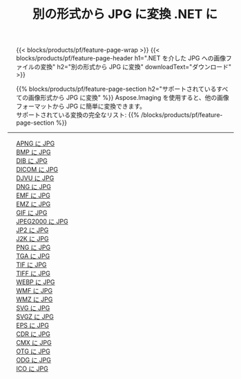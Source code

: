 ﻿---
title: 別の形式から JPG に変換 .NET に 
weight: 3920
url: /ja/net/conversion/to/jpg 
lang: ja
langdirlevel: 2
locales: zh-hans,ja,it,ru,de,es,fr,nl,id,lt,pl,pt,vi,tr,ko,zh-hant,ar,hi,th,sv,cs,uk,he
description: Aspose.Imaging を使用すると、別のフォーマットから JPG に簡単に変換できます
---

{{< blocks/products/pf/feature-page-wrap >}}
{{< blocks/products/pf/feature-page-header h1=".NET を介した JPG への画像ファイルの変換" h2="別の形式から JPG に変換" downloadText="ダウンロード" >}}


{{% blocks/products/pf/feature-page-section  h2="サポートされているすべての画像形式から JPG に変換" %}}
Aspose.Imaging を使用すると、他の画像フォーマットから JPG に簡単に変換できます。
<br/>
サポートされている変換の完全なリスト:
{{% /blocks/products/pf/feature-page-section %}}
<div class="container-fluid productfamilypage bg-gray">
    <div class="convertypes bg-gray agp-content section">
        <div class="container">
		<hr style="margin-left:-20px;"/>
		<div class="row other-converters">
		    <div class='col-md-2 other-converter remove-lp remove-rp'><a href="/imaging/ja/net/conversion/apng-to-jpg" >APNG に JPG</a></div>
<div class='col-md-2 other-converter remove-lp remove-rp'><a href="/imaging/ja/net/conversion/bmp-to-jpg" >BMP に JPG</a></div>
<div class='col-md-2 other-converter remove-lp remove-rp'><a href="/imaging/ja/net/conversion/dib-to-jpg" >DIB に JPG</a></div>
<div class='col-md-2 other-converter remove-lp remove-rp'><a href="/imaging/ja/net/conversion/dicom-to-jpg" >DICOM に JPG</a></div>
<div class='col-md-2 other-converter remove-lp remove-rp'><a href="/imaging/ja/net/conversion/djvu-to-jpg" >DJVU に JPG</a></div>
<div class='col-md-2 other-converter remove-lp remove-rp'><a href="/imaging/ja/net/conversion/dng-to-jpg" >DNG に JPG</a></div>
<div class='col-md-2 other-converter remove-lp remove-rp'><a href="/imaging/ja/net/conversion/emf-to-jpg" >EMF に JPG</a></div>
<div class='col-md-2 other-converter remove-lp remove-rp'><a href="/imaging/ja/net/conversion/emz-to-jpg" >EMZ に JPG</a></div>
<div class='col-md-2 other-converter remove-lp remove-rp'><a href="/imaging/ja/net/conversion/gif-to-jpg" >GIF に JPG</a></div>
<div class='col-md-2 other-converter remove-lp remove-rp'><a href="/imaging/ja/net/conversion/jpeg2000-to-jpg" >JPEG2000 に JPG</a></div>
<div class='col-md-2 other-converter remove-lp remove-rp'><a href="/imaging/ja/net/conversion/jp2-to-jpg" >JP2 に JPG</a></div>
<div class='col-md-2 other-converter remove-lp remove-rp'><a href="/imaging/ja/net/conversion/j2k-to-jpg" >J2K に JPG</a></div>
<div class='col-md-2 other-converter remove-lp remove-rp'><a href="/imaging/ja/net/conversion/png-to-jpg" >PNG に JPG</a></div>
<div class='col-md-2 other-converter remove-lp remove-rp'><a href="/imaging/ja/net/conversion/tga-to-jpg" >TGA に JPG</a></div>
<div class='col-md-2 other-converter remove-lp remove-rp'><a href="/imaging/ja/net/conversion/tif-to-jpg" >TIF に JPG</a></div>
<div class='col-md-2 other-converter remove-lp remove-rp'><a href="/imaging/ja/net/conversion/tiff-to-jpg" >TIFF に JPG</a></div>
<div class='col-md-2 other-converter remove-lp remove-rp'><a href="/imaging/ja/net/conversion/webp-to-jpg" >WEBP に JPG</a></div>
<div class='col-md-2 other-converter remove-lp remove-rp'><a href="/imaging/ja/net/conversion/wmf-to-jpg" >WMF に JPG</a></div>
<div class='col-md-2 other-converter remove-lp remove-rp'><a href="/imaging/ja/net/conversion/wmz-to-jpg" >WMZ に JPG</a></div>
<div class='col-md-2 other-converter remove-lp remove-rp'><a href="/imaging/ja/net/conversion/svg-to-jpg" >SVG に JPG</a></div>
<div class='col-md-2 other-converter remove-lp remove-rp'><a href="/imaging/ja/net/conversion/svgz-to-jpg" >SVGZ に JPG</a></div>
<div class='col-md-2 other-converter remove-lp remove-rp'><a href="/imaging/ja/net/conversion/eps-to-jpg" >EPS に JPG</a></div>
<div class='col-md-2 other-converter remove-lp remove-rp'><a href="/imaging/ja/net/conversion/cdr-to-jpg" >CDR に JPG</a></div>
<div class='col-md-2 other-converter remove-lp remove-rp'><a href="/imaging/ja/net/conversion/cmx-to-jpg" >CMX に JPG</a></div>
<div class='col-md-2 other-converter remove-lp remove-rp'><a href="/imaging/ja/net/conversion/otg-to-jpg" >OTG に JPG</a></div>
<div class='col-md-2 other-converter remove-lp remove-rp'><a href="/imaging/ja/net/conversion/odg-to-jpg" >ODG に JPG</a></div>
<div class='col-md-2 other-converter remove-lp remove-rp'><a href="/imaging/ja/net/conversion/ico-to-jpg" >ICO に JPG</a></div>
                </div>
        </div>
    </div>
</div>
<br/>

